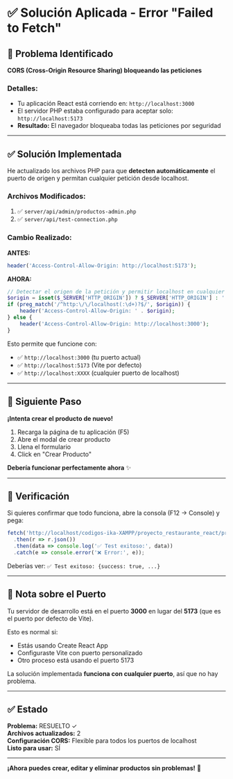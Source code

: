 # ✅ Solución Aplicada - Error "Failed to Fetch"

## 🎯 Problema Identificado

**CORS (Cross-Origin Resource Sharing) bloqueando las peticiones**

### Detalles:
- Tu aplicación React está corriendo en: `http://localhost:3000`
- El servidor PHP estaba configurado para aceptar solo: `http://localhost:5173`
- **Resultado:** El navegador bloqueaba todas las peticiones por seguridad

---

## ✅ Solución Implementada

He actualizado los archivos PHP para que **detecten automáticamente** el puerto de origen y permitan cualquier petición desde localhost.

### Archivos Modificados:

1. ✅ `server/api/admin/productos-admin.php`
2. ✅ `server/api/test-connection.php`

### Cambio Realizado:

**ANTES:**
```php
header('Access-Control-Allow-Origin: http://localhost:5173');
```

**AHORA:**
```php
// Detectar el origen de la petición y permitir localhost en cualquier puerto
$origin = isset($_SERVER['HTTP_ORIGIN']) ? $_SERVER['HTTP_ORIGIN'] : '';
if (preg_match('/^http:\/\/localhost(:\d+)?$/', $origin)) {
    header('Access-Control-Allow-Origin: ' . $origin);
} else {
    header('Access-Control-Allow-Origin: http://localhost:3000');
}
```

Esto permite que funcione con:
- ✅ `http://localhost:3000` (tu puerto actual)
- ✅ `http://localhost:5173` (Vite por defecto)
- ✅ `http://localhost:XXXX` (cualquier puerto de localhost)

---

## 🚀 Siguiente Paso

**¡Intenta crear el producto de nuevo!**

1. Recarga la página de tu aplicación (F5)
2. Abre el modal de crear producto
3. Llena el formulario
4. Click en "Crear Producto"

**Debería funcionar perfectamente ahora** ✨

---

## 🧪 Verificación

Si quieres confirmar que todo funciona, abre la consola (F12 → Console) y pega:

```javascript
fetch('http://localhost/codigos-ika-XAMPP/proyecto_restaurante_react/proyecto_restaurante_react/server/api/test-connection.php')
  .then(r => r.json())
  .then(data => console.log('✅ Test exitoso:', data))
  .catch(e => console.error('❌ Error:', e));
```

Deberías ver: `✅ Test exitoso: {success: true, ...}`

---

## 📝 Nota sobre el Puerto

Tu servidor de desarrollo está en el puerto **3000** en lugar del **5173** (que es el puerto por defecto de Vite).

Esto es normal si:
- Estás usando Create React App
- Configuraste Vite con puerto personalizado
- Otro proceso está usando el puerto 5173

La solución implementada **funciona con cualquier puerto**, así que no hay problema.

---

## ✅ Estado

**Problema:** RESUELTO ✓  
**Archivos actualizados:** 2  
**Configuración CORS:** Flexible para todos los puertos de localhost  
**Listo para usar:** SÍ

---

**¡Ahora puedes crear, editar y eliminar productos sin problemas!** 🎉

